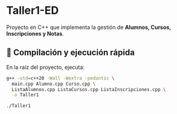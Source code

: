 # Taller1-ED

Proyecto en C++ que implementa la gestión de **Alumnos, Cursos, Inscripciones y Notas**.

## 🚀 Compilación y ejecución rápida

En la raíz del proyecto, ejecuta:

```bash
g++ -std=c++20 -Wall -Wextra -pedantic \
  main.cpp Alumno.cpp Curso.cpp \
  ListaAlumnos.cpp ListaCursos.cpp ListaInscripciones.cpp \
  -o Taller1

./Taller1
